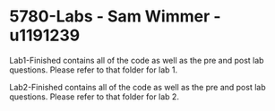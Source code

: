 # 5780-Labs - Sam Wimmer - u1191239

Lab1-Finished contains all of the code as well as the pre and post lab questions. Please refer to that folder for lab 1.

Lab2-Finished contains all of the code as well as the pre and post lab questions. Please refer to that folder for lab 2.

